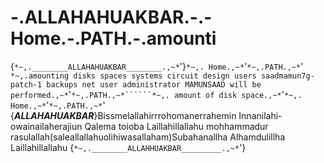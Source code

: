 # -.________ALLAHAHUAKBAR________.-.-Home.-.PATH.-.amounti
{```*~,.________ALLAHAHUAKBAR________.,~*```'}```*~,. Home.,~*```'```*~,.PATH.,~*```' ```*~,.amounting disks spaces systems circuit design users saadmamun7g-patch-1 backups net user administrator MAMUNSAAD will be performed.,~*```'```*~,.PATH.,~*``````*~,. amount of disk space.,~*```'```*~,. Home.,~*```'```*~,.PATH.,~*```' {_______ALLAHAHUAKBAR_______}Bissmelallahirrrohomanerrahemin Innanilahi-owainailaherajiun Qalema toioba Laillahillallahu mohhammadur rasulallah(saleallallahuolihiwasallaham)Subahanallha Alhamdulillha Laillahillallahu  {```*~,.________ALLAHHUAKBAR_________.,~*```'}
